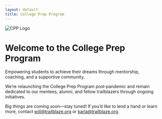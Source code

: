 ```yaml
---
layout: default
title: College Prep Program
---
```


  <div class="hero text-center">
    <img src="{{ '/assets/images/logo.png' | relative_url }}" alt="CPP Logo" class="logo" />
    <h1>Welcome to the College Prep Program</h1>
    <p class="lead">Empowering students to achieve their dreams through mentorship, coaching, and a supportive community.</p>
  </div>

<div class="content">
  <p>We’re relaunching the College Prep Program post‑pandemic and remain dedicated to our mentees, alumni, and fellow trailblazers through ongoing initiatives.</p>
  <p>Big things are coming soon—stay tuned! If you’d like to lend a hand or learn more, contact <a href="mailto:will@trailblaze.org">will@trailblaze.org</a> or <a href="mailto:karla@trailblaze.org">karla@trailblaze.org</a>.</p>
</div>
